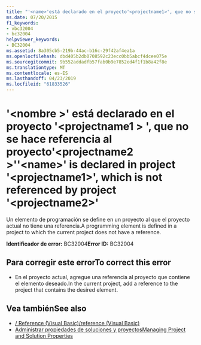 ```yaml
---
title: "'<name>'está declarado en el proyecto'<projectname1>', que no se hace referencia al proyecto'<projectname2>'"
ms.date: 07/20/2015
f1_keywords:
- vbc32004
- bc32004
helpviewer_keywords:
- BC32004
ms.assetid: 8a305cb5-219b-44ac-b16c-29f42af4ea1a
ms.openlocfilehash: dbd405b2db0708592c23ecc0bb5abcf4dcee075e
ms.sourcegitcommit: 9b552addadfb57fab0b9e7852ed4f1f1b8a42f8e
ms.translationtype: MT
ms.contentlocale: es-ES
ms.lasthandoff: 04/23/2019
ms.locfileid: "61833526"
---
```

# <a name="name-is-declared-in-project-projectname1-which-is-not-referenced-by-project-projectname2"></a><span data-ttu-id="862b5-102">'\<nombre >' está declarado en el proyecto '\<projectname1 > ', que no se hace referencia al proyecto'\<projectname2 >'</span><span class="sxs-lookup"><span data-stu-id="862b5-102">'\<name>' is declared in project '\<projectname1>', which is not referenced by project '\<projectname2>'</span></span>
<span data-ttu-id="862b5-103">Un elemento de programación se define en un proyecto al que el proyecto actual no tiene una referencia.</span><span class="sxs-lookup"><span data-stu-id="862b5-103">A programming element is defined in a project to which the current project does not have a reference.</span></span>  
  
 <span data-ttu-id="862b5-104">**Identificador de error:** BC32004</span><span class="sxs-lookup"><span data-stu-id="862b5-104">**Error ID:** BC32004</span></span>  
  
## <a name="to-correct-this-error"></a><span data-ttu-id="862b5-105">Para corregir este error</span><span class="sxs-lookup"><span data-stu-id="862b5-105">To correct this error</span></span>  
  
-   <span data-ttu-id="862b5-106">En el proyecto actual, agregue una referencia al proyecto que contiene el elemento deseado.</span><span class="sxs-lookup"><span data-stu-id="862b5-106">In the current project, add a reference to the project that contains the desired element.</span></span>  
  
## <a name="see-also"></a><span data-ttu-id="862b5-107">Vea también</span><span class="sxs-lookup"><span data-stu-id="862b5-107">See also</span></span>

- [<span data-ttu-id="862b5-108">/ Reference (Visual Basic)</span><span class="sxs-lookup"><span data-stu-id="862b5-108">/reference (Visual Basic)</span></span>](../../visual-basic/reference/command-line-compiler/reference.md)
- [<span data-ttu-id="862b5-109">Administrar propiedades de soluciones y proyectos</span><span class="sxs-lookup"><span data-stu-id="862b5-109">Managing Project and Solution Properties</span></span>](/visualstudio/ide/managing-project-and-solution-properties)

